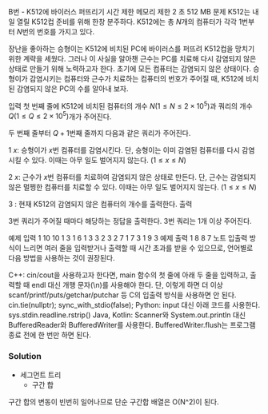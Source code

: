 B번 - K512에 바이러스 퍼뜨리기
시간 제한	메모리 제한
2 초	512 MB
문제
K512는 내일 열릴 K512컵 준비를 위해 한창 분주하다. K512에는 총 
$N$개의 컴퓨터가 각각 
$1$번부터 
$N$번의 번호를 가지고 있다.

장난을 좋아하는 승형이는 K512에 비치된 PC에 바이러스를 퍼뜨려 K512컵을 망치기 위한 계략을 세웠다. 그러나 이 사실을 알아챈 근수는 PC를 치료해 다시 감염되지 않은 상태로 만들기 위해 노력하고자 한다. 초기에 모든 컴퓨터는 감염되지 않은 상태이다. 승형이가 감염시키는 컴퓨터와 근수가 치료하는 컴퓨터의 번호가 주어질 때, K512에 비치된 감염되지 않은 PC의 수를 알아내 보자.

입력
첫 번째 줄에 K512에 비치된 컴퓨터의 개수 
$N(1 \le N \le 2 \times 10^5)$과 쿼리의 개수 
$Q(1 \le Q \le 2 \times 10^5)$개가 주어진다.

두 번째 줄부터 
$Q+1$번째 줄까지 다음과 같은 쿼리가 주어진다.


$1$ 
$x$: 승형이가 
$x$번 컴퓨터를 감염시킨다. 단, 승형이는 이미 감염된 컴퓨터를 다시 감염시킬 수 있다. 이때는 아무 일도 벌어지지 않는다. 
$(1 \le x \le N)$ 

$2$ 
$x$: 근수가 
$x$번 컴퓨터를 치료하여 감염되지 않은 상태로 만든다. 단, 근수는 감염되지 않은 멀쩡한 컴퓨터를 치료할 수 있다. 이때는 아무 일도 벌어지지 않는다. 
$(1 \le x \le N)$ 

$3$ : 현재 K512의 감염되지 않은 컴퓨터의 개수를 출력한다.
출력

$3$번 쿼리가 주어질 때마다 해당하는 정답을 출력한다. 
$3$번 쿼리는 1개 이상 주어진다.

예제 입력 1 
10 10
1 3
1 6
1 3
3
2 3
2 7
1 7
3
1 9
3
예제 출력 1 
8
8
7
노트
입출력 방식이 느리면 여러 줄을 입력받거나 출력할 때 시간 초과를 받을 수 있으므로, 언어별로 다음 방법을 사용하는 것이 권장된다.

C++: cin/cout을 사용하고자 한다면, main 함수의 첫 줄에 아래 두 줄을 입력하고, 출력할 때 endl 대신 개행 문자(\n)를 사용해야 한다. 단, 이렇게 하면 더 이상 scanf/printf/puts/getchar/putchar 등 C의 입출력 방식을 사용하면 안 된다.
cin.tie(nullptr);
sync_with_stdio(false);
Python: input 대신 아래 코드를 사용한다.
sys.stdin.readline.rstrip()
Java, Kotlin: Scanner와 System.out.println 대신 BufferedReader와 BufferedWriter를 사용한다. BufferedWriter.flush는 프로그램 종료 전에 한 번만 하면 된다.

### Solution
- 세그먼트 트리
	- 구간 합

구간 합의 변동이 빈번히 일어나므로 단순 구간합 배열은 O(N^2)이 된다.

